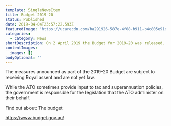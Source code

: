 ```yaml
---
template: SingleNewsItem
title: Budget 2019-20
status: Published
date: 2019-04-04T23:57:22.593Z
featuredImage: 'https://ucarecdn.com/ba291926-587e-4f08-b911-b4c805e91d45/'
categories:
  - category: News
shortDescription: On 2 April 2019 the Budget for 2019–20 was released.
contentImages:
  images: []
bodyOptional: ''
---
```

The measures announced as part of the 2019–20 Budget are subject to receiving Royal assent and are not yet law.

While the ATO sometimes provide input to tax and superannuation policies, the government is responsible for the legislation that the ATO administer on their behalf.

Find out about: The budget 

https://www.budget.gov.au/
